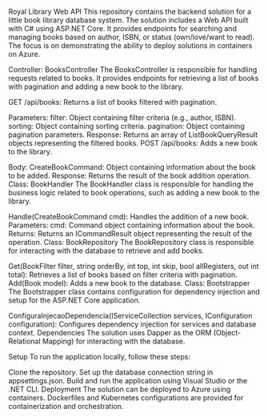 Royal Library Web API
This repository contains the backend solution for a little book library database system. The solution includes a Web API built with C# using ASP.NET Core. It provides endpoints for searching and managing books based on author, ISBN, or status (own/love/want to read). The focus is on demonstrating the ability to deploy solutions in containers on Azure.

Controller: BooksController
The BooksController is responsible for handling requests related to books. It provides endpoints for retrieving a list of books with pagination and adding a new book to the library.

GET /api/books: Returns a list of books filtered with pagination.

Parameters:
filter: Object containing filter criteria (e.g., author, ISBN).
sorting: Object containing sorting criteria.
pagination: Object containing pagination parameters.
Response:
Returns an array of ListBookQueryResult objects representing the filtered books.
POST /api/books: Adds a new book to the library.

Body:
CreateBookCommand: Object containing information about the book to be added.
Response:
Returns the result of the book addition operation.
Class: BookHandler
The BookHandler class is responsible for handling the business logic related to book operations, such as adding a new book to the library.

Handle(CreateBookCommand cmd): Handles the addition of a new book.
Parameters:
cmd: Command object containing information about the book.
Returns:
Returns an ICommandResult object representing the result of the operation.
Class: BookRepository
The BookRepository class is responsible for interacting with the database to retrieve and add books.

Get(BookFilter filter, string orderBy, int top, int skip, bool allRegisters, out int total): Retrieves a list of books based on filter criteria with pagination.
Add(Book model): Adds a new book to the database.
Class: Bootstrapper
The Bootstrapper class contains configuration for dependency injection and setup for the ASP.NET Core application.

ConfiguraInjecaoDependencia(IServiceCollection services, IConfiguration configuration): Configures dependency injection for services and database context.
Dependencies
The solution uses Dapper as the ORM (Object-Relational Mapping) for interacting with the database.

Setup
To run the application locally, follow these steps:

Clone the repository.
Set up the database connection string in appsettings.json.
Build and run the application using Visual Studio or the .NET CLI.
Deployment
The solution can be deployed to Azure using containers. Dockerfiles and Kubernetes configurations are provided for containerization and orchestration.
